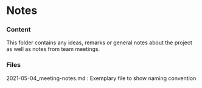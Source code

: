 # Notes
### Content
This folder contains any ideas, remarks or general notes about the project as well as notes from team meetings.

### Files
2021-05-04_meeting-notes.md   : Exemplary file to show naming convention
